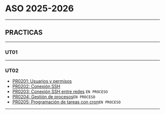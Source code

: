# ASO 2025-2026
---
## PRACTICAS
---
### UT01
--- 
### UT02
* [PR0201: Usuarios y permisos](./UT02/Practicas/PR0201_Usuarios_y_Permisos/PR0201_Usuarios_y_Permisos.md)
* [PR0202: Conexión SSH](./UT02/Practicas/PR0202_SSH/PR0202_SSH.md)
* [PR0203: Conexión SSH entre redes](./UT02/Practicas/PR0203_Conexion_Remota_con_SSH_entre_Redes/PR0203_Conexion_Remota_con_SSH_entre_Redes.md) `EN PROCESO`
* [PR0204: Gestión de procesos](./UT02/Practicas/PR0204_Procesos/PR0204_Procesos.md)`EN PROCESO`
* [PR0205: Programación de tareas con cron](./UT02/Practicas/PR0205_Cron/PR0205_Cron.md)`EN PROCESO`

---